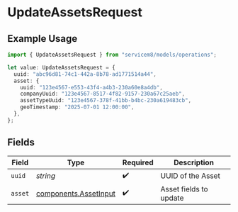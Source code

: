 # UpdateAssetsRequest

## Example Usage

```typescript
import { UpdateAssetsRequest } from "servicem8/models/operations";

let value: UpdateAssetsRequest = {
  uuid: "abc96d81-74c1-442a-8b78-ad1771514a44",
  asset: {
    uuid: "123e4567-e553-43f4-a4b3-230a60e8a4db",
    companyUuid: "123e4567-8517-4f82-9157-230a67c25aeb",
    assetTypeUuid: "123e4567-378f-41bb-b4bc-230a619483cb",
    geoTimestamp: "2025-07-01 12:00:00",
  },
};
```

## Fields

| Field                                                          | Type                                                           | Required                                                       | Description                                                    |
| -------------------------------------------------------------- | -------------------------------------------------------------- | -------------------------------------------------------------- | -------------------------------------------------------------- |
| `uuid`                                                         | *string*                                                       | :heavy_check_mark:                                             | UUID of the Asset                                              |
| `asset`                                                        | [components.AssetInput](../../models/components/assetinput.md) | :heavy_check_mark:                                             | Asset fields to update                                         |